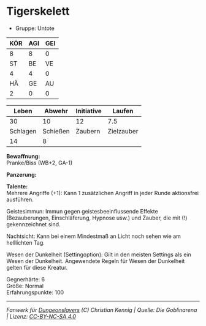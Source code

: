 # Tigerskelett  
- Gruppe: Untote  

| KÖR | AGI | GEI |  
| --- | --- | --- |  
| 8   | 8   | 0   |
| ST  | BE  | VE  |  
| 4   | 4   | 0   |
| HÄ  | GE  | AU  |  
| 2   | 0   | 0   |


| Leben    | Abwehr   | Initiative | Laufen     |
| -------- | -------- | ---------- | ---------- |
| 30       | 10       | 12         | 7.5        |
| Schlagen | Schießen | Zaubern    | Zielzauber |
| 14       | 8        |            |            |

**Bewaffnung:**  
Pranke/Biss (WB+2, GA-1)

**Panzerung:**  


**Talente:**  
Mehrere Angriffe (+1): Kann 1 zusätzlichen Angriff in jeder Runde aktionsfrei ausführen. 

Geistesimmun: Immun gegen geistesbeeinflussende Effekte (Bezauberungen, Einschläferung, Hypnose usw.) und Zauber, die mit (!) gekennzeichnet sind. 

Nachtsicht: Kann bei einem Mindestmaß an Licht noch sehen wie am helllichten Tag. 

Wesen der Dunkelheit (Settingoption): Gilt in den meisten Settings als ein Wesen der Dunkelheit. Angewendete Regeln für Wesen der Dunkelheit gelten für diese Kreatur. 


Gegnerhärte: 6  
Größe: Normal  
Erfahrungspunkte: 100  



___
*Fanwerk für [Dungeonslayers](https://www.dungeonslayers.net/) (C) Christian Kennig | Quelle: Die Goblinarena | Lizenz: [CC-BY-NC-SA 4.0](https://creativecommons.org/licenses/by-nc-sa/4.0/deed.de)*
